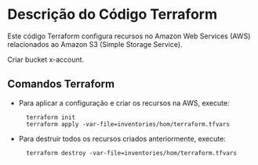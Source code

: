 # Descrição do Código Terraform

Este código Terraform configura recursos no Amazon Web Services (AWS) relacionados ao Amazon S3 (Simple Storage Service).

Criar bucket x-account.

## Comandos Terraform

- Para aplicar a configuração e criar os recursos na AWS, execute:
  ```
    terraform init
    terraform apply -var-file=inventories/hom/terraform.tfvars
  ```

- Para destruir todos os recursos criados anteriormente, execute:
  ```
    terraform destroy -var-file=inventories/hom/terraform.tfvars
  ```